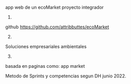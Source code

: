app web de un ecoMarket
proyecto integrador

1. 
github
https://github.com/attribbuttes/ecoMarket

2. 
Soluciones empresariales ambientales

3. 
basada en paginas como:
app market

Metodo de Sprints y competencias segun DH junio 2022.
